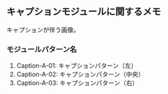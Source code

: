 ## キャプションモジュールに関するメモ
キャプションが伴う画像。

### モジュールパターン名
1. Caption-A-01: キャプションパターン（左）
2. Caption-A-02: キャプションパターン（中央）
2. Caption-A-03: キャプションパターン（右）
